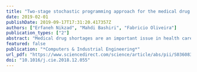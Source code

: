 ```yaml
---
title: "Two-stage stochastic programming approach for the medical drug inventory routing problem under uncertainty"
date: 2019-02-01
publishDate: 2019-09-17T17:31:20.417357Z
authors: ["Erfaneh Nikzad", "Mahdi Bashiri", "Fabricio Oliveira"]
publication_types: ["2"]
abstract: "Medical drug shortages are an important issue in health care, since they can significantly affect patients' health. Thus, selecting the appropriate distribution and inventory policies plays an important role in decreasing drug shortages. In this context, inventory routing models can be used to determine optimal policies in the context of medical drug distribution. However, in real-world conditions, some parameters in these modes are subject to uncertainty. This paper examines the effects of uncertainty in the demand by relying on a two-stage stochastic programming approach to incorporate it into the optimization model. A two-stage model is then proposed and two different approaches based on chance constraints are used to assess the validity of the proposed model. In the first model, a scenario-based two-stage stochastic programming model without probabilistic constraint is proposed, while in the other two models, proposed for validation of the first model, probabilistic constraints are considered. A mathematical-programming based algorithm (a matheuristic) is proposed for solving the models. Moreover, the Latin hypercube sampling method is employed to generate scenarios for the scenario-based models. Numerical examples show the necessity of considering the stochastic nature of the problem and the accuracy of the proposed models and solution method."
featured: false
publication: "*Computers & Industrial Engineering*"
url_pdf: "https://www.sciencedirect.com/science/article/abs/pii/S0360835218306582"
doi: "10.1016/j.cie.2018.12.055"
---
```


